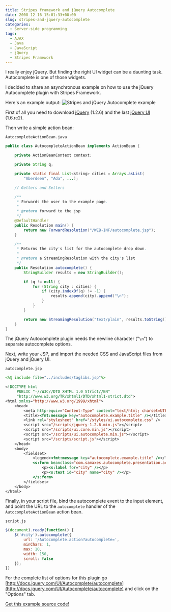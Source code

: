 ```yaml
---
title: Stripes framework and jQuery Autocomplete
date: 2008-12-16 15:01:33+00:00
slug: stripes-and-jquery-autocomplete
categories:
  - Server-side programming
tags:
  - AJAX
  - Java
  - JavaScript
  - jQuery
  - Stripes Framework
---
```


I really enjoy jQuery. But finding the right UI widget can be a daunting task.
Autocomplete is one of those widgets.

I decided to share an asynchronous example on how to use the jQuery Autocomplete plugin with Stripes Framework.

<!--more-->

Here's an example output:
![Stripes and jQuery Autocomplete example](http://samaxes.appspot.com/images/stripes-jquery-autocomplete.png)

First of all you need to download [jQuery](https://github.com/jquery/jquery) (1.2.6) and the last [jQuery UI](https://github.com/jquery/jquery-ui) (1.6.rc2).

Then write a simple action bean:

`AutocompleteActionBean.java`

```java
public class AutocompleteActionBean implements ActionBean {

    private ActionBeanContext context;

    private String q;

    private static final List<string> cities = Arrays.asList(
        "Aberdeen", "Ada", ...);

    // Getters and Setters

    /**
     * Forwards the user to the example page.
     *
     * @return forward to the jsp
     */
    @DefaultHandler
    public Resolution main() {
        return new ForwardResolution("/WEB-INF/autocomplete.jsp");
    }

    /**
     * Returns the city's list for the autocomplete drop down.
     *
     * @return a StreamingResolution with the city's list
     */
    public Resolution autocomplete() {
        StringBuilder results = new StringBuilder();

        if (q != null) {
            for (String city : cities) {
                if (city.indexOf(q) != -1) {
                    results.append(city).append("\n");
                }
            }
        }

        return new StreamingResolution("text/plain", results.toString());
    }
}
```

The jQuery Autocomplete plugin needs the newline character ("`\n`") to separate autocomplete options.

Next, write your JSP, and import the needed CSS and JavaScript files from jQuery and jQuery UI.

`autocomplete.jsp`

```jsp
<%@ include file="../includes/taglibs.jsp"%>

<!DOCTYPE html
     PUBLIC "-//W3C//DTD XHTML 1.0 Strict//EN"
     "http://www.w3.org/TR/xhtml1/DTD/xhtml1-strict.dtd">
<html xmlns="http://www.w3.org/1999/xhtml">
    <head>
        <meta http-equiv="Content-Type" content="text/html; charset=UTF-8" />
        <title><fmt:message key="autocomplete.example.title" /></title>
        <link rel="stylesheet" href="/styles/ui.autocomplete.css" />
        <script src="/scripts/jquery-1.2.6.min.js"></script>
        <script src="/scripts/ui.core.min.js"></script>
        <script src="/scripts/ui.autocomplete.min.js"></script>
        <script src="/scripts/script.js"></script>
    </head>
    <body>
        <fieldset>
            <legend><fmt:message key="autocomplete.example.title" /></legend>
            <s:form beanclass="com.samaxes.autocomplete.presentation.action.AutocompleteActionBean" focus="city">
                <p><s:label for="city" /></p>
                <p><s:text id="city" name="city" /></p>
            </s:form>
        </fieldset>
    </body>
</html>
```

Finally, in your script file, bind the autocomplete event to the input element, and point the URL to the `autocomplete` handler of the `AutocompleteActionBean` action bean.

`script.js`

```js
$(document).ready(function() {
    $('#city').autocomplete({
        url: '/Autocomplete.action?autocomplete=',
        minChars: 1,
        max: 10,
        width: 150,
        scroll: false
    });
})
```

For the complete list of options for this plugin go [http://docs.jquery.com/UI/Autocomplete/autocomplete](http://docs.jquery.com/UI/Autocomplete/autocomplete) and click on the "Options" tab.

[Get this example source code!](http://samaxes.appspot.com/zip/autocomplete-1.0.zip)
